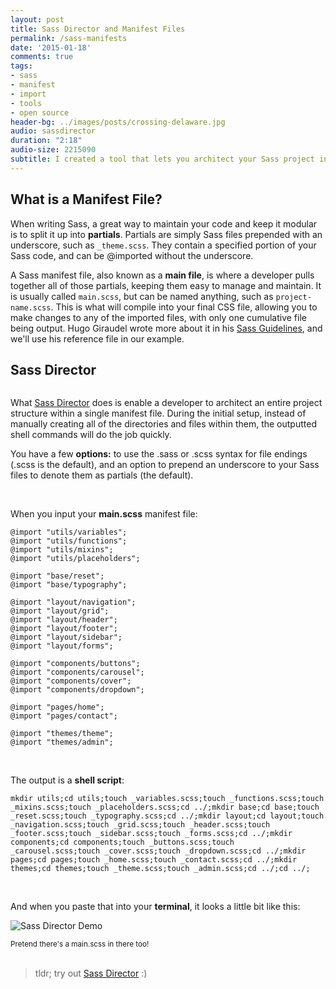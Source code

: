 ```yaml
---
layout: post
title: Sass Director and Manifest Files
permalink: /sass-manifests
date: '2015-01-18'
comments: true
tags:
- sass
- manifest
- import
- tools
- open source
header-bg: ../images/posts/crossing-delaware.jpg
audio: sassdirector
duration: "2:18"
audio-size: 2215090
subtitle: I created a tool that lets you architect your Sass project in a single location (your manifest file), and it will build all of the directories and partials for you! This blog explains what a Sass manifest file is, what it does, and why you should use one.
---
```


## What is a Manifest File?

When writing Sass, a great way to maintain your code and keep it modular is to split it up into <strong>partials</strong>. Partials are simply Sass files prepended with an underscore, such as `_theme.scss`. They contain a specified portion of your Sass code, and can be @imported without the underscore.

A Sass manifest file, also known as a <strong>main file</strong>, is where a developer pulls together all of those partials, keeping them easy to manage and maintain. It is usually called `main.scss`, but can be named anything, such as `project-name.scss`. This is what will compile into your final CSS file, allowing you to make changes to any of the imported files, with only one cumulative file being output. Hugo Giraudel wrote more about it in his [Sass Guidelines](http://sass-guidelin.es/#main-file), and we'll use his reference file in our example.

## Sass Director

<img style="max-width:250px; transform: rotate(-5deg); margin-left: 0;" src="../images/posts/sass-director.svg" alt="" class="left">

What [Sass Director](http://sassdirector.com) does is enable a developer to architect an entire project structure within a single manifest file. During the initial setup, instead of manually creating all of the directories and files within them, the outputted shell commands will do the job quickly.

You have a few <strong>options:</strong> to use the .sass or .scss syntax for file endings (.scss is the default), and an option to prepend an underscore to your Sass files to denote them as partials (the default).

<br>

When you input your <strong>main.scss</strong> manifest file:

```
@import "utils/variables";
@import "utils/functions";
@import "utils/mixins";
@import "utils/placeholders";

@import "base/reset";
@import "base/typography";

@import "layout/navigation";
@import "layout/grid";
@import "layout/header";
@import "layout/footer";
@import "layout/sidebar";
@import "layout/forms";

@import "components/buttons";
@import "components/carousel";
@import "components/cover";
@import "components/dropdown";

@import "pages/home";
@import "pages/contact";

@import "themes/theme";
@import "themes/admin";
```
<br>

The output is a <strong>shell script</strong>:

```
mkdir utils;cd utils;touch _variables.scss;touch _functions.scss;touch _mixins.scss;touch _placeholders.scss;cd ../;mkdir base;cd base;touch _reset.scss;touch _typography.scss;cd ../;mkdir layout;cd layout;touch _navigation.scss;touch _grid.scss;touch _header.scss;touch _footer.scss;touch _sidebar.scss;touch _forms.scss;cd ../;mkdir components;cd components;touch _buttons.scss;touch _carousel.scss;touch _cover.scss;touch _dropdown.scss;cd ../;mkdir pages;cd pages;touch _home.scss;touch _contact.scss;cd ../;mkdir themes;cd themes;touch _theme.scss;touch _admin.scss;cd ../;cd ../;
```
<br>

And when you paste that into your <strong>terminal</strong>, it looks a little bit like this:

![Sass Director Demo](../images/posts/sassdirector-demo.gif)

<small>Pretend there's a main.scss in there too!</small>
<br>
<br>
<blockquote>tldr; try out <a href="http://sassdirector.com">Sass Director</a> :)</blockquote>
<br>